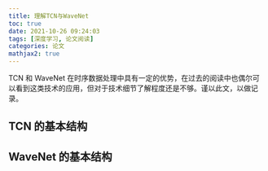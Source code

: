 ```yaml
---
title: 理解TCN与WaveNet
toc: true
date: 2021-10-26 09:24:03
tags: [深度学习, 论文阅读]
categories: 论文
mathjax2: true
---
```


TCN 和 WaveNet 在时序数据处理中具有一定的优势，在过去的阅读中也偶尔可以看到这类技术的应用，但对于技术细节了解程度还是不够。谨以此文，以做记录。

<!-- more -->

## TCN 的基本结构

## WaveNet 的基本结构
